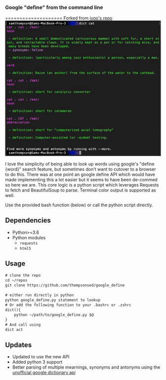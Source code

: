 ### Google "define" from the command line
====================
Forked from [jyoo's repo](https://github.com/jyoo/command-line-thesaurus)
![img](terminal.png)

I love the simplicity of being able to look up words using google's "define {word}" search feature, but sometimes don't want to cutover to a browser to do this. There was at one point an google define API which would have made implementing this a lot easier but it seems to have been de-commed so here we are. This core logic is a python script which leverages Requests to fetch and BeautifulSoup to parse. Terminal color output is supported as well.

Use the provided bash function (below) or call the python script directly.

## Dependencies

* Python>=3.6
* Python modules
    * `requests`
    * `html5`

## Usage
```
# clone the repo
cd ~/repos
git clone https://github.com/thompsonsed/google_define

# either run directly in python
python google_define.py statement to lookup
# Or add the following function to your .bashrc or .zshrc
dict(){
    python ~/path/to/google_define.py $@
}
# And call using
dict act
```


## Updates
- Updated to use the new API
- Added python 3 support
- Better parsing of multiple mearnings, synonyms and antonyms using the [unofficial google dictionary api](https://github.com/meetDeveloper/googleDictionaryAPI)
